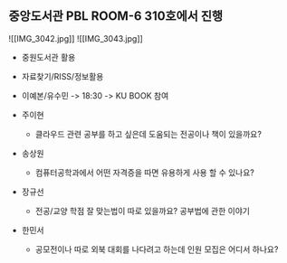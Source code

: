 ## 중앙도서관 PBL ROOM-6 310호에서 진행
![[IMG_3042.jpg]]
![[IMG_3043.jpg]]
- 중원도서관 활용
- 자료찾기/RISS/정보활용

- 이예본/유수민 -> 18:30 -> KU BOOK 참여

- 주이현
  - 클라우드 관련 공부를 하고 싶은데 도움되는 전공이나 책이 있을까요?

- 송상원
  - 컴퓨터공학과에서 어떤 자격증을 따면 유용하게 사용 할 수 있나요?

- 장규선
  - 전공/교양 학점 잘 맞는법이 따로 있을까요? 공부법에 관한 이야기 

- 한민서
  - 공모전이나 따로 외북 대회를 나다려고 하는데 인원 모집은 어디서 하나요?

